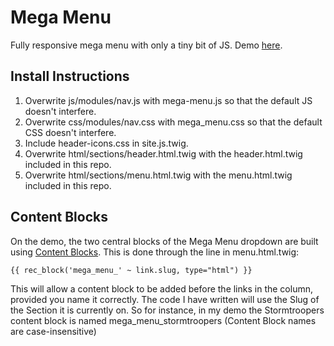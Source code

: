 
# Mega Menu

Fully responsive mega menu with only a tiny bit of JS. Demo [here](http://www.mega-menu.recds12.co.uk).

## Install Instructions

1. Overwrite js/modules/nav.js with mega-menu.js so that the default JS doesn't interfere.
2. Overwrite css/modules/nav.css with mega_menu.css so that the default CSS doesn't interfere.
3. Include header-icons.css in site.js.twig.
4. Overwrite html/sections/header.html.twig with the header.html.twig included in this repo.
5. Overwrite html/sections/menu.html.twig with the menu.html.twig included in this repo.

## Content Blocks

On the demo, the two central blocks of the Mega Menu dropdown are built using [Content Blocks](http://www.mega-menu.recds12.co.uk/admin/admin.php?p=content_blocks&screen=all). This is done through the line in menu.html.twig:

```twig
{{ rec_block('mega_menu_' ~ link.slug, type="html") }}
```

This will allow a content block to be added before the links in the column, provided you name it correctly. The code I have written will use the Slug of the Section it is currently on. So for instance, in my demo the Stormtroopers content block is named mega_menu_stormtroopers (Content Block names are case-insensitive)

